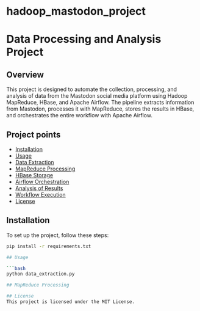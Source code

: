 # hadoop_mastodon_project

# Data Processing and Analysis Project

## Overview

This project is designed to automate the collection, processing, and analysis of data from the Mastodon social media platform using Hadoop MapReduce, HBase, and Apache Airflow. The pipeline extracts information from Mastodon, processes it with MapReduce, stores the results in HBase, and orchestrates the entire workflow with Apache Airflow.

## Project points

- [Installation](#installation)
- [Usage](#usage)
- [Data Extraction](#data-extraction)
- [MapReduce Processing](#mapreduce-processing)
- [HBase Storage](#hbase-storage)
- [Airflow Orchestration](#airflow-orchestration)
- [Analysis of Results](#analysis-of-results)
- [Workflow Execution](#workflow-execution)
- [License](#license)

## Installation

To set up the project, follow these steps:

```bash
pip install -r requirements.txt

## Usage

```bash
python data_extraction.py

## MapReduce Processing

## License
This project is licensed under the MIT License.




